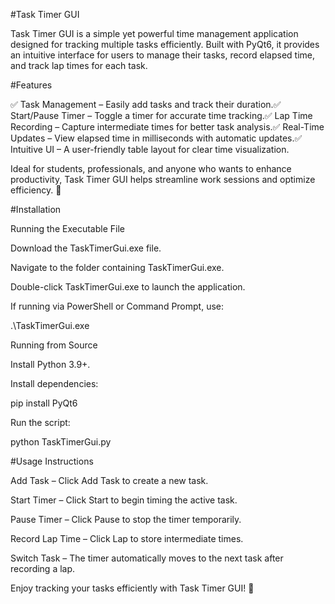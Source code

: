 #Task Timer GUI

Task Timer GUI is a simple yet powerful time management application designed for tracking multiple tasks efficiently. Built with PyQt6, it provides an intuitive interface for users to manage their tasks, record elapsed time, and track lap times for each task.

#Features

✅ Task Management – Easily add tasks and track their duration.✅ Start/Pause Timer – Toggle a timer for accurate time tracking.✅ Lap Time Recording – Capture intermediate times for better task analysis.✅ Real-Time Updates – View elapsed time in milliseconds with automatic updates.✅ Intuitive UI – A user-friendly table layout for clear time visualization.

Ideal for students, professionals, and anyone who wants to enhance productivity, Task Timer GUI helps streamline work sessions and optimize efficiency. 🚀

#Installation

Running the Executable File

Download the TaskTimerGui.exe file.

Navigate to the folder containing TaskTimerGui.exe.

Double-click TaskTimerGui.exe to launch the application.

If running via PowerShell or Command Prompt, use:

.\TaskTimerGui.exe

Running from Source

Install Python 3.9+.

Install dependencies:

pip install PyQt6

Run the script:

python TaskTimerGui.py

#Usage Instructions

Add Task – Click Add Task to create a new task.

Start Timer – Click Start to begin timing the active task.

Pause Timer – Click Pause to stop the timer temporarily.

Record Lap Time – Click Lap to store intermediate times.

Switch Task – The timer automatically moves to the next task after recording a lap.

Enjoy tracking your tasks efficiently with Task Timer GUI! 🎯
